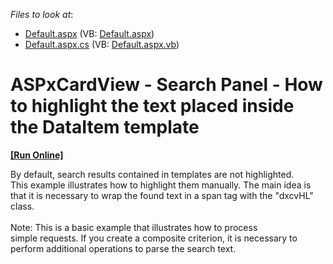 <!-- default file list -->
*Files to look at*:

* [Default.aspx](./CS/Default.aspx) (VB: [Default.aspx](./VB/Default.aspx))
* [Default.aspx.cs](./CS/Default.aspx.cs) (VB: [Default.aspx.vb](./VB/Default.aspx.vb))
<!-- default file list end -->
# ASPxCardView - Search Panel - How to highlight the text placed inside the DataItem template
<!-- run online -->
**[[Run Online]](https://codecentral.devexpress.com/t256483/)**
<!-- run online end -->


By default, search results contained in templates are not highlighted. This example illustrates how to highlight them manually. The main idea is that it is necessary to wrap the found text in a span tag with the "dxcvHL" class.<br /> <br />Note: This is a basic example that illustrates how to process simple requests. If you create a composite criterion, it is necessary to perform additional operations to parse the search text.

<br/>


